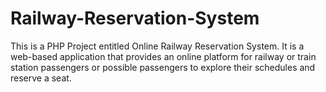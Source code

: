 # Railway-Reservation-System
This is a PHP Project entitled Online Railway Reservation System. It is a web-based application that provides an online platform for railway or train station passengers or possible passengers to explore their schedules and reserve a seat.
